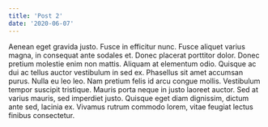 ```yaml
---
title: 'Post 2'
date: '2020-06-07'
---
```


Aenean eget gravida justo. Fusce in efficitur nunc. Fusce aliquet varius magna, in consequat ante sodales et. Donec placerat porttitor dolor. Donec pretium molestie enim non mattis. Aliquam at elementum odio. Quisque ac dui ac tellus auctor vestibulum in sed ex. Phasellus sit amet accumsan purus. Nulla eu leo leo. Nam pretium felis id arcu congue mollis. Vestibulum tempor suscipit tristique. Mauris porta neque in justo laoreet auctor. Sed at varius mauris, sed imperdiet justo. Quisque eget diam dignissim, dictum ante sed, lacinia ex. Vivamus rutrum commodo lorem, vitae feugiat lectus finibus consectetur.
